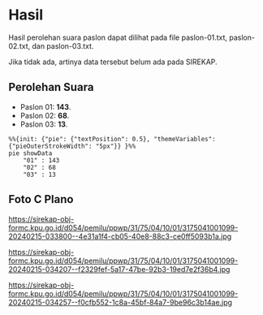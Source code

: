 # Hasil

Hasil perolehan suara paslon dapat dilihat pada file paslon-01.txt, paslon-02.txt, dan paslon-03.txt.

Jika tidak ada, artinya data tersebut belum ada pada SIREKAP.

## Perolehan Suara

 * Paslon 01: **143**.
 * Paslon 02: **68**.
 * Paslon 03: **13**.

```mermaid
%%{init: {"pie": {"textPosition": 0.5}, "themeVariables": {"pieOuterStrokeWidth": "5px"}} }%%
pie showData
    "01" : 143
    "02" : 68
    "03" : 13
```
## Foto C Plano

https://sirekap-obj-formc.kpu.go.id/d054/pemilu/ppwp/31/75/04/10/01/3175041001099-20240215-033800--4e31a1f4-cb05-40e8-88c3-ce0ff5093b1a.jpg

https://sirekap-obj-formc.kpu.go.id/d054/pemilu/ppwp/31/75/04/10/01/3175041001099-20240215-034207--f2329fef-5a17-47be-92b3-19ed7e2f36b4.jpg

https://sirekap-obj-formc.kpu.go.id/d054/pemilu/ppwp/31/75/04/10/01/3175041001099-20240215-034257--f0cfb552-1c8a-45bf-84a7-9be96c3b14ae.jpg
